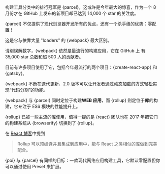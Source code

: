 构建工具分类中的排行冠军是 {parcel}，这或许是今年最大的惊喜，作为一个 8 月份才在 GitHub 上发布的新项目却已达到 14,000 个 star 的关注度。

{parcel} 不仅提供了现代浏览器开发所有的优点，还有一个杀手级的优势：零配置！

这是它与依靠大量 "loaders" 的 {webpack} 最大区别。

请别误解数字，{webpack} 依然是最流行的构建应用，它在 GitHub 上 有 35,000 star 总数和超 500 人的贡献者。

目前有许多项目使用了它，包括今年最流行的两个项目：{create-react-app} 和 {gatsby}。

{webpack} 不断在迭代更新，2.0 版本可以让开发者通过动态加载的方式轻松实现“代码分割”的功能。

{webpack} 与 {parcel} 同时定位于构建**WEB 应用**，而 {rollup} 则定位于**库**的构建，它专注于 ES6 模块的性能提升上。

{rollup} 已被一些主流的库使用，值得一提的是 {react} 团队也在 2017 年把它们的构建系统从 {browserify} 切换到了 {rollup}。

在 [React 博客](https://reactjs.org/blog/2017/12/15/improving-the-repository-infrastructure.html)中提到

> Rollup 可以预编译并且集成到应用中，能与 React 之类相似的库做到完美配合。

{poi} 与 {parcel} 有同样的目标：一款现代网络应用构建工具，它默认零配置但你可以通过使用 Preset 来扩展。
